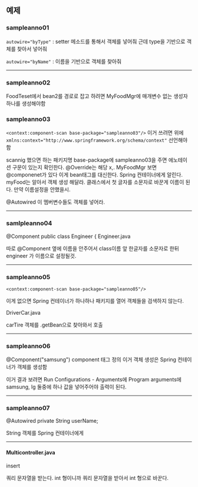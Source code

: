 ## 예제 

### sampleanno01

`autowire="byType"`  : setter 메소드를 통해서 객체를 넣어줘 근데 type을 기반으로 객체를 찾아서 넣어줘

`autowire="byName"` : 이름을 기반으로 객체를 찾아줘 

---

### sampleanno02

FoodTeset에서 bean2를 경로로 잡고 하려면 MyFoodMgr에 매개변수 없는 생성자 하나를 생성해야함 

### sampleanno03

`<context:component-scan base-package="sampleanno03"/>` 이거 쓰려면 위에 `	xmlns:context="http://www.springframework.org/schema/context"` 선언해야함 

scannig 했으면 하는 패키지명 base-package에 sampleanno03을 주면 에노테이션 구문이 있는지 확인한다. @Override는 해당 x,. MyFoodMgr 보면 @componenet가 있다 이게 bean태그를 대신한다. Spring 컨테이너에게 알린다. myFood는 알아서 객체 생성 해달라. 클래스에서 첫 글자를 소문자로 바꾼게 이름이 된다. 만약 이름설정을 안했을시. 

@Autowired 이 멤버변수들도 객체를 넣어라. 

---

### samlpleanno04

@Component
public class Engineer {          Engineer.java 

따로 @Component 옆에 이름을 안주어서 class이름 앞 한글자를 소문자로 한뒤 engineer 가 이름으로 설정될것.

---

### sampleanno05

`<context:component-scan base-package="sampleanno05"/>`

이게 없으면 Spring 컨테이너가 하나하나 패키지를 열어 객체들을 검색하지 않는다. 

DriverCar.java

carTire 객체를 .getBean으로 찾아와서 호출 

---

### sampleanno06

@Component("samsung") component 태그 정의 이거 객체 생성은 Spring 컨테이너가 객체를 생성함

이거 결과 보려면 Run Configurations - Arguments에 Program arguments에 samsung, lg 둘중에 하나 값을 넣어주어야 출력이 된다. 

---

### sampleanno07

@Autowired
	private String userName;

String 객체를 Spring 컨테이너에게 

---

#### Multicontroller.java

insert

쿼리 문자열을 받는다. int 형이니까 쿼리 문자열을 받아서 int 형으로 바꾼다. 

